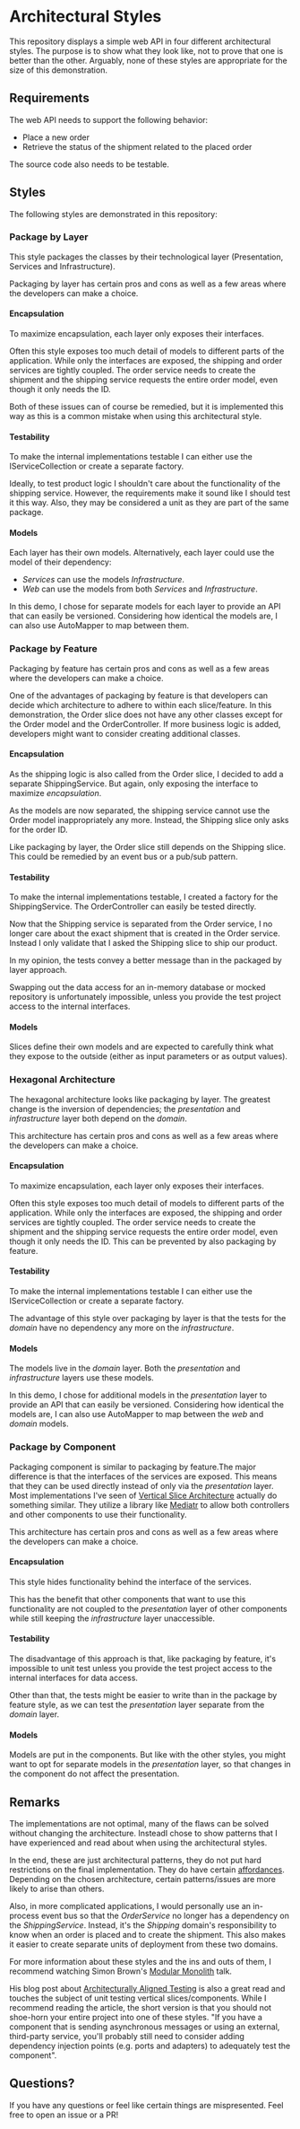 # Architectural Styles
This repository displays a simple web API in four different architectural styles.
The purpose is to show what they look like, not to prove that one is better than the other.
Arguably, none of these styles are appropriate for the size of this demonstration.

## Requirements
The web API needs to support the following behavior:
- Place a new order
- Retrieve the status of the shipment related to the placed order

The source code also needs to be testable.

## Styles
The following styles are demonstrated in this repository:

### Package by Layer
This style packages the classes by their technological layer (Presentation, Services and Infrastructure).

Packaging by layer has certain pros and cons as well as a few areas where the developers can make a choice.

#### Encapsulation
To maximize encapsulation, each layer only exposes their interfaces.

Often this style exposes too much detail of models to different parts of the application.
While only the interfaces are exposed, the shipping and order services are tightly coupled.
The order service needs to create the shipment and the shipping service requests the entire order model, even though it only needs the ID.

Both of these issues can of course be remedied, but it is implemented this way as this is a common mistake when using this architectural style.

#### Testability
To make the internal implementations testable I can either use the IServiceCollection or create a separate factory.

Ideally, to test product logic I shouldn't care about the functionality of the shipping service. However, the requirements make it sound like I should test it this way. Also, they may be considered a unit as they are part of the same package.

#### Models
Each layer has their own models. Alternatively, each layer could use the model of their dependency:
- _Services_ can use the models _Infrastructure_.
- _Web_ can use the models from both _Services_ and _Infrastructure_.

In this demo, I chose for separate models for each layer to provide an API that can easily be versioned.
Considering how identical the models are, I can also use AutoMapper to map between them.

### Package by Feature
Packaging by feature has certain pros and cons as well as a few areas where the developers can make a choice.

One of the advantages of packaging by feature is that developers can decide which architecture to adhere to within each slice/feature. In this demonstration, the Order slice does not have any other classes except for the Order model and the OrderController. If more business logic is added, developers might want to consider creating additional classes.

#### Encapsulation
As the shipping logic is also called from the Order slice, I decided to add a separate ShippingService. But again, only exposing the interface to maximize *encapsulation*.

As the models are now separated, the shipping service cannot use the Order model inappropriately any more. Instead, the Shipping slice only asks for the order ID.

Like packaging by layer, the Order slice still depends on the Shipping slice. This could be remedied by an event bus or a pub/sub pattern.

#### Testability
To make the internal implementations testable, I created a factory for the ShippingService. The OrderController can easily be tested directly.

Now that the Shipping service is separated from the Order service, I no longer care about the exact shipment that is created in the Order service. Instead I only validate that I asked the Shipping slice to ship our product.

In my opinion, the tests convey a better message than in the packaged by layer approach.

Swapping out the data access for an in-memory database or mocked repository is unfortunately impossible, unless you provide the test project access to the internal interfaces.

#### Models
Slices define their own models and are expected to carefully think what they expose to the outside (either as input parameters or as output values).

### Hexagonal Architecture
The hexagonal architecture looks like packaging by layer. The greatest change is the inversion of dependencies; the _presentation_ and _infrastructure_ layer both depend on the _domain_.

This architecture has certain pros and cons as well as a few areas where the developers can make a choice.

#### Encapsulation
To maximize encapsulation, each layer only exposes their interfaces.

Often this style exposes too much detail of models to different parts of the application.  While only the interfaces are exposed, the shipping and order services are tightly coupled.
The order service needs to create the shipment and the shipping service requests the entire order model, even though it only needs the ID. This can be prevented by also packaging by feature.

#### Testability
To make the internal implementations testable I can either use the IServiceCollection or create a separate factory.

The advantage of this style over packaging by layer is that the tests for the _domain_ have no dependency any more on the _infrastructure_.

#### Models
The models live in the _domain_ layer. Both the _presentation_ and _infrastructure_ layers use these models.

In this demo, I chose for additional models in the _presentation_ layer to provide an API that can easily be versioned.
Considering how identical the models are, I can also use AutoMapper to map between the _web_ and _domain_ models.

### Package by Component
Packaging component is similar to packaging by feature.The major difference is that the interfaces of the services are exposed. This means that they can be used directly instead of only via the _presentation_ layer. Most implementations I've seen of [Vertical Slice Architecture](https://jimmybogard.com/vertical-slice-architecture/) actually do something similar. They utilize a library like [Mediatr](https://github.com/jbogard/MediatR) to allow both controllers and other components to use their functionality.

This architecture has certain pros and cons as well as a few areas where the developers can make a choice.

#### Encapsulation
This style hides functionality behind the interface of the services.

This has the benefit that other components that want to use this functionality are not coupled to the _presentation_ layer of other components while still keeping the _infrastructure_ layer unaccessible.

#### Testability
The disadvantage of this approach is that, like packaging by feature, it's impossible to unit test unless you provide the test project access to the internal interfaces for data access.

Other than that, the tests might be easier to write than in the package by feature style, as we can test the _presentation_ layer separate from the _domain_ layer.

#### Models
Models are put in the components. But like with the other styles, you might want to opt for separate models in the _presentation_ layer, so that changes in the component do not affect the presentation.

## Remarks
The implementations are not optimal, many of the flaws can be solved without changing the architecture. InsteadI chose to show patterns that I have experienced and read about when using the architectural styles.

In the end, these are just architectural patterns, they do not put hard restrictions on the final implementation. They do have certain [affordances](https://sandimetz.com/blog/2018/21/what-does-oo-afford). Depending on the chosen architecture, certain patterns/issues are more likely to arise than others.

Also, in more complicated applications, I would personally use an in-process event bus so that the _OrderService_ no longer has a dependency on the _ShippingService_. Instead, it's the _Shipping_ domain's responsibility to know when an order is placed and to create the shipment. This also makes it easier to create separate units of deployment from these two domains.

For more information about these styles and the ins and outs of them, I recommend watching Simon Brown's [Modular Monolith](https://www.youtube.com/watch?v=5OjqD-ow8GE) talk.

His blog post about [Architecturally Aligned Testing](http://www.codingthearchitecture.com/2015/03/08/package_by_component_and_architecturally_aligned_testing.html) is also a great read and touches the subject of unit testing vertical slices/components. While I recommend reading the article, the short version is that you should not shoe-horn your entire project into one of these styles. "If you have a component that is sending asynchronous messages or using an external, third-party service, you'll probably still need to consider adding dependency injection points (e.g. ports and adapters) to adequately test the component".

## Questions?
If you have any questions or feel like certain things are mispresented. Feel free to open an issue or a PR!
